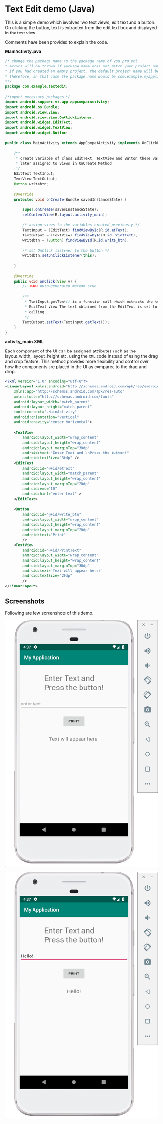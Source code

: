 # Text Edit demo (Java)

This is a simple demo which involves two text views, edit text and a button. On clicking the button, text is extracted from the edit text box and displayed in the text view.

Comments have been provided to explain the code.

**MainActivity.java**

```java
/* change the package name to the package name of you project
* errors will be thrown if package name does not match your project name
* If you had created an empty project, the default project name will be 'My Application'
* therefore, in that case the package name would be com.example.myapplication
**/
package com.example.textedit;

/*import necessary packages */
import android.support.v7.app.AppCompatActivity;
import android.os.Bundle;
import android.view.View;
import android.view.View.OnClickListener;
import android.widget.EditText;
import android.widget.TextView;
import android.widget.Button;

public class MainActivity extends AppCompatActivity implements OnClickListener {

    /**
     * create variable of class EditText, TextView and Button these variables will
     * later assigned to views in OnCreate Method
     */
    EditText TextInput;
    TextView TextOutput;
    Button writebtn;

    @Override
    protected void onCreate(Bundle savedInstanceState) {

        super.onCreate(savedInstanceState);
        setContentView(R.layout.activity_main);

        /* assign views to the variables created previously */
        TextInput = (EditText) findViewById(R.id.etText);
        TextOutput = (TextView) findViewById(R.id.PrintText);
        writebtn = (Button) findViewById(R.id.write_btn);

        /* set OnClick listener to the button */
        writebtn.setOnClickListener(this);

    }

    @Override
    public void onClick(View v) {
        // TODO Auto-generated method stub

        /**
         * TextInput.getText() is a function call which extracts the text from the
         * EditText View The text obtained from the EditText is set to the Text View by
         * calling
         */
        TextOutput.setText(TextInput.getText());
    }
}


```

**activity_main.XML**

Each component of the UI can be assigned attributes such as the layout_width, layout_height etc. using the `XML` code instead of using the drag and drop feature. This method provides more flexibility and control over how the components are placed in the UI as compared to the drag and drop.

```XML
<?xml version="1.0" encoding="utf-8"?>
<LinearLayout xmlns:android="http://schemas.android.com/apk/res/android"
    xmlns:app="http://schemas.android.com/apk/res-auto"
    xmlns:tools="http://schemas.android.com/tools"
    android:layout_width="match_parent"
    android:layout_height="match_parent"
    tools:context=".MainActivity"
    android:orientation="vertical"
    android:gravity="center_horizontal">

    <TextView
        android:layout_width="wrap_content"
        android:layout_height="wrap_content"
        android:layout_marginTop="30dp"
        android:text="Enter Text and \nPress the button!"
        android:textSize="30dp" />
    <EditText
        android:id="@+id/etText"
        android:layout_width="match_parent"
        android:layout_height="wrap_content"
        android:layout_marginTop="20dp"
        android:ems="10"
        android:hint="enter text" >
    </EditText>

    <Button
        android:id="@+id/write_btn"
        android:layout_width="wrap_content"
        android:layout_height="wrap_content"
        android:layout_marginTop="20dp"
        android:text="Print"
        />
    <TextView
        android:id="@+id/PrintText"
        android:layout_width="wrap_content"
        android:layout_height="wrap_content"
        android:layout_marginTop="30dp"
        android:text="Text will appear here!"
        android:textSize="20dp"
        />
</LinearLayout>
```

## Screenshots

Following are few screenshots of this demo.

![1](../../../images/screenshots/Text_Edit_Demo1.png)

![2](../../../images/screenshots/Text_Edit_Demo2.png)